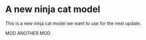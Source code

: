 # A new ninja cat model

This is a new ninja cat model we want to use for the next update.

MOD ANOTHER MOD
